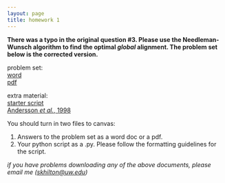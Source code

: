 ```yaml
---
layout: page
title: homework 1
---
```


**There was a typo in the original question #3. 
Please use the Needleman-Wunsch algorithm to find the optimal *global* alignment.
The problem set below is the corrected version.**

problem set:    
[word](homework1.docx)  
[pdf](homeowrk1.pdf)

extra material:   
[starter script](homework1_skh.py)  
[Andersson *et al.*, 1998](AnderssonNature1998.pdf)

You should turn in two files to canvas:   
1. Answers to the problem set as a word doc or a pdf.   
2. Your python script as a .py. Please follow the formatting guidelines for the script.   

*if you have problems downloading any of the above documents, please email me (skhilton@uw.edu)*
